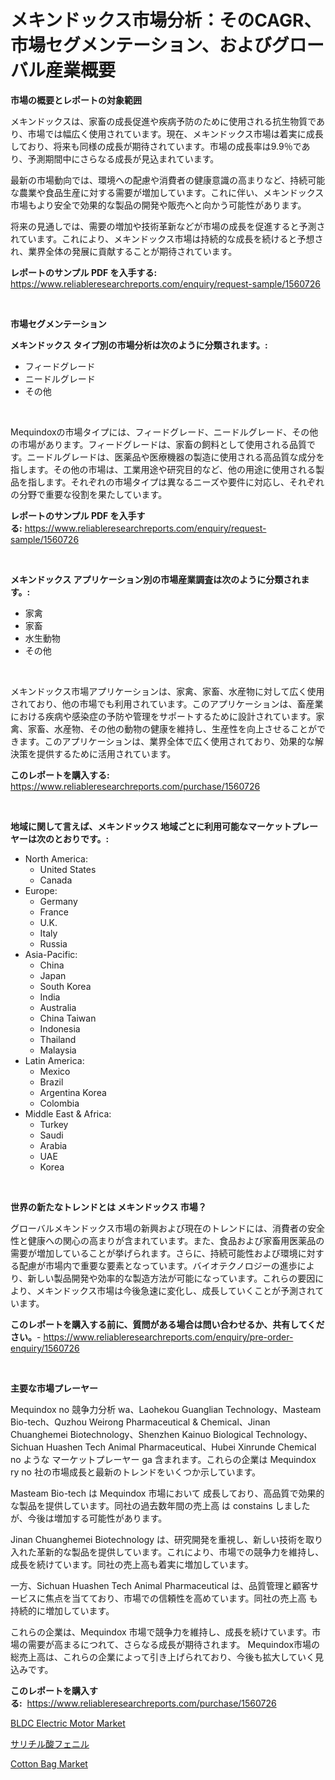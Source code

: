 <p><h1>メキンドックス市場分析：そのCAGR、市場セグメンテーション、およびグローバル産業概要</h1></p><p><strong>市場の概要とレポートの対象範囲</strong></p>
<p><p>メキンドックスは、家畜の成長促進や疾病予防のために使用される抗生物質であり、市場では幅広く使用されています。現在、メキンドックス市場は着実に成長しており、将来も同様の成長が期待されています。市場の成長率は9.9％であり、予測期間中にさらなる成長が見込まれています。</p><p>最新の市場動向では、環境への配慮や消費者の健康意識の高まりなど、持続可能な農業や食品生産に対する需要が増加しています。これに伴い、メキンドックス市場もより安全で効果的な製品の開発や販売へと向かう可能性があります。</p><p>将来の見通しでは、需要の増加や技術革新などが市場の成長を促進すると予測されています。これにより、メキンドックス市場は持続的な成長を続けると予想され、業界全体の発展に貢献することが期待されています。</p></p>
<p><strong>レポートのサンプル PDF を入手する:</strong> <a href="https://www.reliableresearchreports.com/enquiry/request-sample/1560726">https://www.reliableresearchreports.com/enquiry/request-sample/1560726</a></p>
<p>&nbsp;</p>
<p><strong>市場セグメンテーション</strong></p>
<p><strong>メキンドックス タイプ別の市場分析は次のように分類されます。:</strong></p>
<p><ul><li>フィードグレード</li><li>ニードルグレード</li><li>その他</li></ul></p>
<p>&nbsp;</p>
<p><p>Mequindoxの市場タイプには、フィードグレード、ニードルグレード、その他の市場があります。フィードグレードは、家畜の飼料として使用される品質です。ニードルグレードは、医薬品や医療機器の製造に使用される高品質な成分を指します。その他の市場は、工業用途や研究目的など、他の用途に使用される製品を指します。それぞれの市場タイプは異なるニーズや要件に対応し、それぞれの分野で重要な役割を果たしています。</p></p>
<p><strong>レポートのサンプル PDF を入手する:</strong>&nbsp;<a href="https://www.reliableresearchreports.com/enquiry/request-sample/1560726">https://www.reliableresearchreports.com/enquiry/request-sample/1560726</a></p>
<p>&nbsp;</p>
<p><strong> メキンドックス アプリケーション別の市場産業調査は次のように分類されます。:</strong></p>
<p><ul><li>家禽</li><li>家畜</li><li>水生動物</li><li>その他</li></ul></p>
<p>&nbsp;</p>
<p><p>メキンドックス市場アプリケーションは、家禽、家畜、水産物に対して広く使用されており、他の市場でも利用されています。このアプリケーションは、畜産業における疾病や感染症の予防や管理をサポートするために設計されています。家禽、家畜、水産物、その他の動物の健康を維持し、生産性を向上させることができます。このアプリケーションは、業界全体で広く使用されており、効果的な解決策を提供するために活用されています。</p></p>
<p><strong>このレポートを購入する:</strong>&nbsp; <a href="https://www.reliableresearchreports.com/purchase/1560726">https://www.reliableresearchreports.com/purchase/1560726</a></p>
<p>&nbsp;</p>
<p><strong>地域に関して言えば、メキンドックス 地域ごとに利用可能なマーケットプレーヤーは次のとおりです。:</strong></p>
<p><ul>
    <li>
        North America:
        <ul>
            <li>United States</li>
            <li>Canada</li>
        </ul>
    </li>
    <li>
        Europe:
        <ul>
            <li>Germany</li>
            <li>France</li>
            <li>U.K.</li>
            <li>Italy</li>
            <li>Russia</li>
        </ul>
    </li>
    <li>
        Asia-Pacific:
        <ul>
            <li>China</li>
            <li>Japan</li>
            <li>South Korea</li>
            <li>India</li>
            <li>Australia</li>
            <li>China Taiwan</li>
            <li>Indonesia</li>
            <li>Thailand</li>
            <li>Malaysia</li>
        </ul>
    </li>
    <li>
        Latin America:
        <ul>
            <li>Mexico</li>
            <li>Brazil</li>
            <li>Argentina Korea</li>
            <li>Colombia</li>
        </ul>
    </li>
    <li>
        Middle East & Africa:
        <ul>
            <li>Turkey</li>
            <li>Saudi</li>
            <li>Arabia</li>
            <li>UAE</li>
            <li>Korea</li>
        </ul>
    </li>
    </ul></p>
<p>&nbsp;</p>
<p><strong>世界の新たなトレンドとは メキンドックス 市場？</strong></p>
<p><p>グローバルメキンドックス市場の新興および現在のトレンドには、消費者の安全性と健康への関心の高まりが含まれています。また、食品および家畜用医薬品の需要が増加していることが挙げられます。さらに、持続可能性および環境に対する配慮が市場内で重要な要素となっています。バイオテクノロジーの進歩により、新しい製品開発や効率的な製造方法が可能になっています。これらの要因により、メキンドックス市場は今後急速に変化し、成長していくことが予測されています。</p></p>
<p><strong>このレポートを購入する前に、質問がある場合は問い合わせるか、共有してください。</strong>- <a href="https://www.reliableresearchreports.com/enquiry/pre-order-enquiry/1560726">https://www.reliableresearchreports.com/enquiry/pre-order-enquiry/1560726</a></p>
<p>&nbsp;</p>
<p><strong>主要な市場プレーヤー</strong></p>
<p><p>Mequindox no 競争力分析 wa、Laohekou Guanglian Technology、Masteam Bio-tech、Quzhou Weirong Pharmaceutical & Chemical、Jinan Chuanghemei Biotechnology、Shenzhen Kainuo Biological Technology、Sichuan Huashen Tech Animal Pharmaceutical、Hubei Xinrunde Chemical no ような マーケットプレーヤー ga 含まれます。これらの企業は Mequindox ry no 社の市場成長と最新のトレンドをいくつか示しています。</p><p>Masteam Bio-tech は Mequindox 市場において 成長しており、高品質で効果的な製品を提供しています。同社の過去数年間の売上高 は constains しましたが、今後は増加する可能性があります。</p><p>Jinan Chuanghemei Biotechnology は、研究開発を重視し、新しい技術を取り入れた革新的な製品を提供しています。これにより、市場での競争力を維持し、成長を続けています。同社の売上高も着実に増加しています。</p><p>一方、Sichuan Huashen Tech Animal Pharmaceutical は、品質管理と顧客サービスに焦点を当てており、市場での信頼性を高めています。同社の売上高 も持続的に増加しています。</p><p>これらの企業は、Mequindox 市場で競争力を維持し、成長を続けています。市場の需要が高まるにつれて、さらなる成長が期待されます。 Mequindox市場の総売上高は、これらの企業によって引き上げられており、今後も拡大していく見込みです。</p></p>
<p><strong>このレポートを購入する:</strong>&nbsp;&nbsp;<a href="https://www.reliableresearchreports.com/purchase/1560726">https://www.reliableresearchreports.com/purchase/1560726</a></p>
<p><p><a href="https://github.com/khayangel/Market-Research-Report-List-2/blob/main/bldc-electric-motor-market.md">BLDC Electric Motor Market</a></p><p><a href="https://github.com/EstaSprer20231/Market-Research-Report-List-1/blob/main/15792455745.md">サリチル酸フェニル</a></p><p><a href="https://github.com/YashRP12/Market-Research-Report-List-3/blob/main/cotton-bag-market.md">Cotton Bag Market</a></p></p>